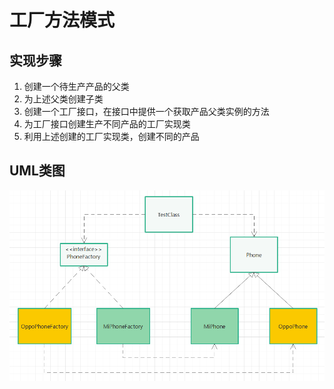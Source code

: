 # 工厂方法模式

## 实现步骤

1. 创建一个待生产产品的父类
2. 为上述父类创建子类
3. 创建一个工厂接口，在接口中提供一个获取产品父类实例的方法
4. 为工厂接口创建生产不同产品的工厂实现类
5. 利用上述创建的工厂实现类，创建不同的产品

## UML类图

![.png](./assets/%E5%B7%A5%E5%8E%82%E6%96%B9%E6%B3%95.png)
